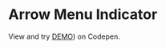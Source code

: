 # Arrow Menu Indicator

View and try [DEMO](https://codepen.io/filippoerbisti/pen/KKQXqrB)) on Codepen.

